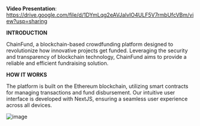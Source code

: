 **Video Presentation**: https://drive.google.com/file/d/1DYmLqg2eAVJalvIO4ULF5V7rmbUfcVBm/view?usp=sharing

**INTRODUCTION**

ChainFund, a blockchain-based crowdfunding platform designed to revolutionize how innovative projects get funded. Leveraging the security and transparency of blockchain technology, ChainFund aims to provide a reliable and efficient fundraising solution.

**HOW IT WORKS**

The platform is built on the Ethereum blockchain, utilizing smart contracts for managing transactions and fund disbursement. Our intuitive user interface is developed with NextJS, ensuring a seamless user experience across all devices.

![image](https://github.com/kuroseko/FYP2/assets/146767515/4a2c1da9-2fe9-4dbb-9d8a-3ed2010ff047)
